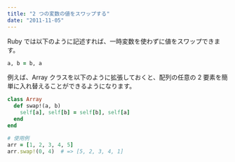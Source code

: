 ```yaml
---
title: "2 つの変数の値をスワップする"
date: "2011-11-05"
---
```


Ruby では以下のように記述すれば、一時変数を使わずに値をスワップできます。

```ruby
a, b = b, a
```


例えば、Array クラスを以下のように拡張しておくと、配列の任意の 2 要素を簡単に入れ替えることができるようになります。

```ruby
class Array
  def swap!(a, b)
    self[a], self[b] = self[b], self[a]
  end
end

# 使用例
arr = [1, 2, 3, 4, 5]
arr.swap!(0, 4)  # => [5, 2, 3, 4, 1]
```


